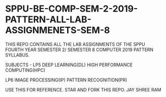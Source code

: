 # SPPU-BE-COMP-SEM-2-2019-PATTERN-ALL-LAB-ASSIGNMENETS-SEM-8
THIS REPO CONTAINS ALL THE LAB ASSIGNMENTS OF THE SPPU FOURTH YEAR SEMESTER 2/ SEMESTER 8 COMPUTER 2019 PATTERN SYLLABUS.

SUBJECTS - 
LP5 
DEEP LEARNING(DL)
HIGH PERFORMANCE COMPUTING(HPC)

LP6
IMAGE PROCESSING(IP)
PATTERN RECOGNITION(PR)

USE THIS FOR REFERENCE. STAR AND FORK THIS REPO. JAY SHREE RAM
